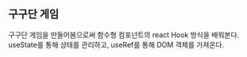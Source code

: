 ## 구구단 게임

구구단 게임을 만들어봄으로써 함수형 컴포넌트의 react Hook 방식을 배워본다.
useState를 통해 상태를 관리하고, useRef를 통해 DOM 객체를 가져온다.